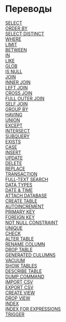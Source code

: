 # Переводы ############################

[SELECT][SELECT]   
[ORDER BY][ORDER]   
[SELECT DISTINCT][DISTINCT]   
[WHERE][WHERE]  
[LIMIT][LIMIT]  
[BETWEEN][BETWEEN]  
[IN][IN]  
[LIKE][LIKE]  
[GLOB][GLOB]  
[IS NULL][IS NULL]  
[JOIN][JOIN]  
[INNER JOIN][INNER JOIN]  
[LEFT JOIN][LEFT JOIN]  
[CROSS JOIN][CROSS JOIN]  
[FULL OUTER JOIN][FULL OUTER JOIN]  
[SELF JOIN][SELF JOIN]  
[GROUP BY][GROUP BY]  
[HAVING][HAVING]  
[UNION][UNION]  
[EXCEPT][EXCEPT]  
[INTERSECT][INTERSECT]  
[SUBQUERY][SUBQUERY]   
[EXISTS][EXISTS]  
[CASE][CASE]  
[INSERT][INSERT]  
[UPDATE][UPDATE]  
[DELETE][DELETE]  
[REPLACE][REPLACE]  
[TRANSACTION][TRANSACTION]  
[FULL-TEXT SEARCH][FULL-TEXT SEARCH]   
[DATA TYPES][DATA TYPES]   
[DATE & TIME][DATE & TIME]   
[ATTACH DATABASE][ATTACH DATABASE]   
[CREATE TABLE][CREATE TABLE]   
[AUTOINCREMENT][AUTOINCREMENT]   
[PRIMARY KEY][PRIMARY KEY]   
[FOREIGN KEY][FOREIGN KEY]   
[NOT NULL CONSTRAINT][NOT NULL CONSTRAINT]   
[UNIQUE][UNIQUE]   
[CHECK][CHECK]   
[ALTER TABLE][ALTER TABLE]   
[RENAME COLUMN][RENAME COLUMN]   
[DROP TABLE][DROP TABLE]   
[GENERATED CULUMNS][GENERATED CULUMNS]   
[VACUUM][VACUUM]   
[SHOW TABLES][SHOW TABLES]   
[DESCRIBE TABLE][DESCRIBE TABLE]   
[DUMP COMMAND][DUMP COMMAND]   
[IMPORT CSV][IMPORT CSV]   
[EXPORT CSV][EXPORT CSV]   
[CREATE VIEW][CREATE VIEW]   
[DROP VIEW][DROP VIEW]   
[INDEX][INDEX]   
[INDEX FOR EXPRESSIONS][INDEX FOR EXPRESSIONS]   
[TRIGGER][TRIGGER]   

[SELECT]:                 ./01_Select/translate.md
[ORDER]:                  ./02_OrderBy/translate.md
[DISTINCT]:               ./03_SelectDistinct/translate.md
[WHERE]:                  ./04_Where/translate.md
[LIMIT]:                  ./05_Limit/translate.md
[BETWEEN]:                ./06_Between/translate.md
[IN]:                     ./07_In/translate.md
[LIKE]:                   ./08_Like/translate.md
[GLOB]:                   ./09_Glob/translate.md
[IS NULL]:                ./10_IsNull/translate.md
[JOIN]:                   ./11_Join/translate.md
[INNER JOIN]:             ./12_InnerJoin/translate.md
[LEFT JOIN]:              ./13_LeftJoin/translate.md
[CROSS JOIN]:             ./14_CrossJoin/translate.md
[FULL OUTER JOIN]:        ./15_FullOuterJoin/translate.md
[SELF JOIN]:              ./16_SelfJoin/translate.md
[GROUP BY]:               ./17_GroupBy/translate.md
[HAVING]:                 ./18_Having/translate.md
[UNION]:                  ./19_Union/translate.md
[EXCEPT]:                 ./20_Except/translate.md
[INTERSECT]:              ./21_Intersect/translate.md
[SUBQUERY]:               ./22_Subquery/translate.md
[EXISTS]:                 ./23_Exists/translate.md
[CASE]:                   ./24_Case/translate.md
[INSERT]:                 ./25_Insert/translate.md
[UPDATE]:                 ./26_Update/translate.md
[DELETE]:                 ./27_Delete/translate.md
[REPLACE]:                ./28_Replace/translate.md
[TRANSACTION]:            ./29_Transaction/translate.md
[FULL-TEXT SEARCH]:       ./30_FullTextSearch/translate.md
[DATA TYPES]:             ./31_DataTypes/translate.md
[DATE & TIME]:            ./32_DateAndTime/translate.md
[ATTACH DATABASE]:        ./33_AttachDatabase/translate.md
[CREATE TABLE]:           ./34_CreateTable/translate.md
[AUTOINCREMENT]:          ./35_Autoincrement/translate.md
[PRIMARY KEY]:            ./36_PrimaryKey/translate.md
[FOREIGN KEY]:            ./37_ForeignKey/translate.md
[NOT NULL CONSTRAINT]:    ./38_NotNullConstraint/translate.md
[UNIQUE]:                 ./39_UniqueConstraint/translate.md
[CHECK]:                  ./40_CheckConstraint/translate.md
[ALTER TABLE]:            ./41_AlterTable/translate.md
[RENAME COLUMN]:          ./42_RenameColumn/translate.md
[DROP TABLE]:             ./43_DropTable/translate.md
[GENERATED CULUMNS]:      ./44_GeneratedColumns/translate.md
[VACUUM]:                 ./45_Vacuum/translate.md
[SHOW TABLES]:            ./46_ShowTables/translate.md
[DESCRIBE TABLE]:         ./47_DescribeTable/translate.md
[DUMP COMMAND]:           ./48_DumpCommand/translate.md
[IMPORT CSV]:             ./49_ImportCSV/translate.md
[EXPORT CSV]:             ./50_ExportCSV/translate.md
[CREATE VIEW]:            ./51_CreateView/translate.md
[DROP VIEW]:              ./52_DropView/translate.md
[INDEX]:                  ./53_Index/translate.md
[INDEX FOR EXPRESSIONS]:  ./54_IndexForExpressions/translate.md
[TRIGGER]:                ./55_Trigger/translate.md